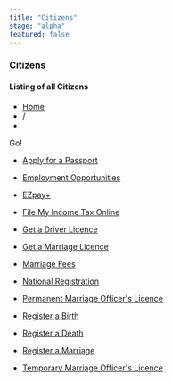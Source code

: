 ```yaml
---
title: "Citizens"
stage: "alpha"
featured: false
---
```


### Citizens

#### Listing of all Citizens

- [Home](https://www.gov.bb/)
- /
- <Citizens>

  
  

Go!

  
  

- [Apply for a Passport](Citizens/apply-passport)
- [Employment Opportunities](Citizens/job-seekers)
- [EZpay+](Citizens/ezpay)
- [File My Income Tax Online](Citizens/tax-online)
- [Get a Driver Licence](Citizens/driver-licence)

- [Get a Marriage Licence](Citizens/marriage-licence)
- [Marriage Fees](Citizens/marriage-fees)
- [National Registration](Citizens/national-registration)
- [Permanent Marriage Officer's Licence](Citizens/permanent-marriage-officer-licence)

- [Register a Birth](Citizens/register-birth)
- [Register a Death](Citizens/register-death)
- [Register a Marriage](Citizens/register-marriage)
- [Temporary Marriage Officer's Licence](Citizens/temporary-marriage-officer-licence)